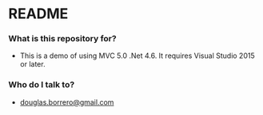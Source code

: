 # README #

### What is this repository for? ###
* This is a demo of using MVC 5.0 .Net 4.6. It requires Visual Studio 2015 or later.

### Who do I talk to? ###

* douglas.borrero@gmail.com
